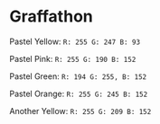 # Graffathon

Pastel Yellow: `R: 255 G: 247 B: 93`

Pastel Pink: `R: 255 G: 190 B: 152`

Pastel Green: `R: 194 G: 255, B: 152`

Pastel Orange: `R: 255 G: 245 B: 152`

Another Yellow: `R: 255 G: 209 B: 152`